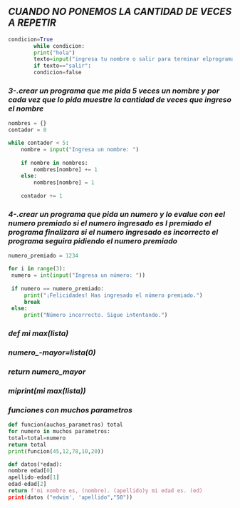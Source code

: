## *CUANDO NO PONEMOS LA CANTIDAD DE VECES A REPETIR*

```PYTHON
condicion=True
        while condicion:
        print("hola")
        texto=input("ingresa tu nombre o salir para terminar elprograma:")
        if texto=="salir":
        condicion=false
 ```
### *3-.crear un programa que me pida 5 veces un nombre y por cada vez que lo pida muestre la cantidad de veces que ingreso el nombre*
```python
nombres = {}
contador = 0

while contador < 5:
    nombre = input("Ingresa un nombre: ")
    
    if nombre in nombres:
        nombres[nombre] += 1
    else:
        nombres[nombre] = 1
    
    contador += 1
```
### *4-.crear un programa que pida un numero y lo evalue con eel numero premiado si el numero ingresado es l premiado el programa finalizara si el numero ingresado es incorrecto el programa seguira pidiendo el numero premiado*

   ```python
numero_premiado = 1234

for i in range(3):
    numero = int(input("Ingresa un número: "))
    
    if numero == numero_premiado:
        print("¡Felicidades! Has ingresado el número premiado.")
        break
    else:
        print("Número incorrecto. Sigue intentando.")
```
### *def mi max(lista)*
### *numero_-mayor=lista(0)*
### *return numero_mayor*
### *miprint(mi max(lista))*
### *funciones con muchos parametros*
```python
def funcion(auchos_parametros) total
for numero in muchos parametros:
total=total=numero
return total
print(funcion(45,12,78,10,20))
```
```python
def datos(*edad):
nombre edad[0]
apellido-edad[1]
edad-edad[2]
return f'mi nombre es, (nombre). (apellido)y mi edad es. (ed)
print(datos ("edwim', 'apellido","50"))
```